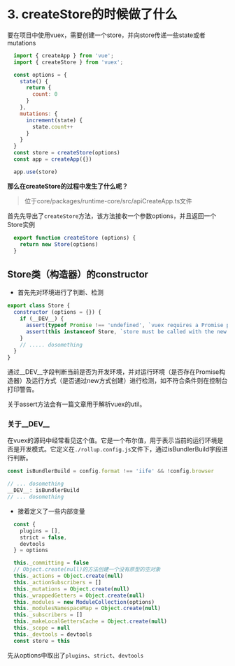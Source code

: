 # 3. createStore的时候做了什么

要在项目中使用vuex，需要创建一个store，并向store传递一些state或者mutations

```js
  import { createApp } from 'vue';
  import { createStore } from 'vuex';

  const options = {
    state() {
      return {
        count: 0
      }
    },
    mutations: {
      increment(state) {
        state.count++
      }
    }
  }
  const store = createStore(options)
  const app = createApp({})

  app.use(store)
```

**那么在createStore的过程中发生了什么呢？**

>位于core/packages/runtime-core/src/apiCreateApp.ts文件

首先先导出了```createStore```方法，该方法接收一个参数options，并且返回一个Store实例

```js
  export function createStore (options) {
    return new Store(options)
  }
```

## Store类（构造器）的constructor

- 首先先对环境进行了判断、检测

```js
export class Store {
  constructor (options = {}) {
    if (__DEV__) {
      assert(typeof Promise !== 'undefined', `vuex requires a Promise polyfill in this browser.`)
      assert(this instanceof Store, `store must be called with the new operator.`)
    }
    // ..... dosomething
  }
}
```

通过__DEV__字段判断当前是否为开发环境，并对运行环境（是否存在Promise构造器）及运行方式（是否通过new方式创建）进行检测，如不符合条件则在控制台打印警告。

关于assert方法会有一篇文章用于解析vuex的util。

### 关于__DEV__

在vuex的源码中经常看见这个值。它是一个布尔值，用于表示当前的运行环境是否是开发模式。它定义在```./rollup.config.js```文件下，通过isBundlerBuild字段进行判断。

```js
const isBundlerBuild = config.format !== 'iife' && !config.browser

// ... dosomething
__DEV__: isBundlerBuild
// ... dosomething

```

- 接着定义了一些内部变量

```js
  const {
    plugins = [],
    strict = false,
    devtools
  } = options

  this._committing = false
  // Object.create(null)的方法创建一个没有原型的空对象
  this._actions = Object.create(null)
  this._actionSubscribers = []
  this._mutations = Object.create(null)
  this._wrappedGetters = Object.create(null)
  this._modules = new ModuleCollection(options)
  this._modulesNamespaceMap = Object.create(null)
  this._subscribers = []
  this._makeLocalGettersCache = Object.create(null)
  this._scope = null
  this._devtools = devtools
  const store = this
```

先从options中取出了```plugins```、```strict```、```devtools```
